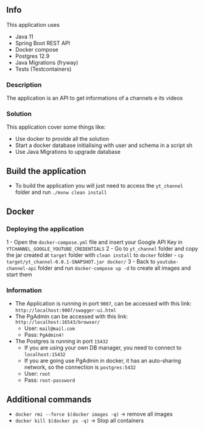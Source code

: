 ## Info
This application uses
- Java 11
- Spring Boot REST API
- Docker compose
- Postgres 12.9
- Java Migrations (fryway)
- Tests (Testcontainers)

### Description
The application is an API to get informations of a channels e its videos

### Solution
This application cover some things like:
- Use docker to provide all the solution
- Start a docker database initialising with user and schema in a script sh
- Use Java Migrations to upgrade database

## Build the application

- To build the application you will just need to access the `yt_channel` folder and run `./mvnw clean install`

## Docker

### Deploying the application
1 - Open the `docker-compose.yml` file and insert your Google API Key in `YTCHANNEL_GOOGLE_YOUTUBE_CREDENTIALS`
2 - Go to `yt_channel` folder and copy the jar created at `target` folder with `clean install` to `docker` folder
    - `cp target/yt_channel-0.0.1-SNAPSHOT.jar docker/`
3 - Back to `youtube-channel-api` folder and run `docker-compose up -d` to create all images and start them

### Information
- The Application is running in port `9007`, can be accessed with this link: `http://localhost:9007/swagger-ui.html`
- The PgAdmin can be accessed with this link: `http://localhost:16543/browser/`
    - User: `mail@mail.com`
    - Pass: `PgAdmin4!`
- The Postgres is running in port `15432`
    - If you are using your own DB manager, you need to connect to `localhost:15432`
    - If you are going use PgAdmin in docker, it has an auto-sharing network, so the connection is `postgres:5432`
    - User: `root`
    - Pass: `root-password`

## Additional commands
- `docker rmi --force $(docker images -q)` -> remove all images
- `docker kill $(docker ps -q)` -> Stop all containers